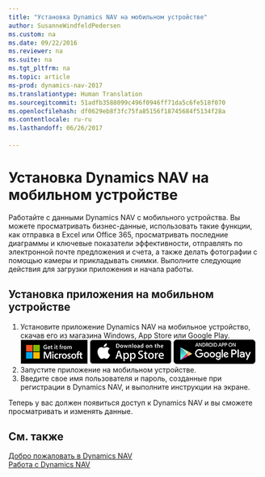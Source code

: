 ```yaml
---
title: "Установка Dynamics NAV на мобильном устройстве"
author: SusanneWindfeldPedersen
ms.custom: na
ms.date: 09/22/2016
ms.reviewer: na
ms.suite: na
ms.tgt_pltfrm: na
ms.topic: article
ms-prod: dynamics-nav-2017
ms.translationtype: Human Translation
ms.sourcegitcommit: 51adfb3588099c496f0946ff71da5c6fe518f070
ms.openlocfilehash: df0629eb8f3fc75fa85156f18745684f5134f28a
ms.contentlocale: ru-ru
ms.lasthandoff: 06/26/2017

---
```


# <a name="get-dynamics-nav-on-my-mobile-device"></a>Установка Dynamics NAV на мобильном устройстве
Работайте с данными Dynamics NAV с мобильного устройства. Вы можете просматривать бизнес-данные, использовать такие функции, как отправка в Excel или Office 365, просматривать последние диаграммы и ключевые показатели эффективности, отправлять по электронной почте предложения и счета, а также делать фотографии с помощью камеры и прикладывать снимки. Выполните следующие действия для загрузки приложения и начала работы.

## <a name="to-get-the-app-on-my-mobile-device"></a>Установка приложения на мобильном устройстве
1. Установите приложение Dynamics NAV на мобильное устройство, скачав его из магазина Windows, App Store или Google Play.  
[![Магазин Windows](./media/install-mobile-app/windowsstore.png)](http://go.microsoft.com/fwlink/?LinkId=734848)
[![App Store](./media/install-mobile-app/appstore.png)](http://go.microsoft.com/fwlink/?LinkId=734847) [![Google Play](./media/install-mobile-app/googleplay.png)](http://go.microsoft.com/fwlink/?LinkId=734849)  
2. Запустите приложение на мобильном устройстве.
3. Введите свое имя пользователя и пароль, созданные при регистрации в Dynamics NAV, и выполните инструкции на экране.

Теперь у вас должен появиться доступ к Dynamics NAV и вы сможете просматривать и изменять данные.

## <a name="see-also"></a>См. также
[Добро пожаловать в Dynamics NAV](across-get-started.md)  
[Работа с Dynamics NAV](ui-work-product.md)  

